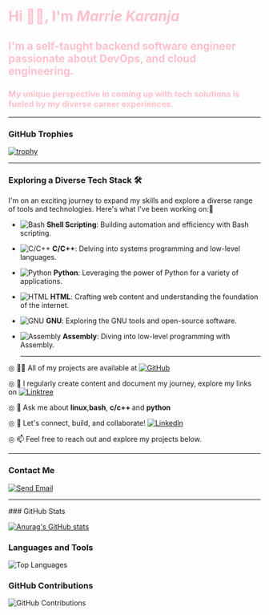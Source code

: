 <h1 style="color:pink;">Hi 👋🏿, I'm <em>Marrie Karanja</em></h1>
<h2 style="color:pink;">I'm a self-taught backend software engineer passionate about DevOps, and cloud engineering.</h2>
<h3 style="color:pink;">My unique perspective in coming up with tech solutions is fueled by my diverse career experiences.</h3>
<hr>

### GitHub Trophies

[![trophy](https://github-profile-trophy.vercel.app/?username=MarrieK99&theme=dracula)](https://github.com/ryo-ma/github-profile-trophy)
<hr>

### Exploring a Diverse Tech Stack 🛠️

I'm on an exciting journey to expand my skills and explore a diverse range of tools and technologies. 
Here's what I've been working on:🌱

- ![Bash](https://img.shields.io/badge/-Bash-4EAA25?style=for-the-badge&logo=gnu-bash&logoColor=white) **Shell Scripting**: Building automation and efficiency with Bash scripting.

- ![C/C++](https://img.shields.io/badge/-C/C++-00599C?style=for-the-badge&logo=c%2B%2B&logoColor=white) **C/C++**: Delving into systems programming and low-level languages.

- ![Python](https://img.shields.io/badge/-Python-3776AB?style=for-the-badge&logo=python&logoColor=white) **Python**: Leveraging the power of Python for a variety of applications.

- ![HTML](https://img.shields.io/badge/-HTML-E34F26?style=for-the-badge&logo=html5&logoColor=white) **HTML**: Crafting web content and understanding the foundation of the internet.

- ![GNU](https://img.shields.io/badge/-GNU-4B32C3?style=for-the-badge&logo=gnu&logoColor=white) **GNU**: Exploring the GNU tools and open-source software.

- ![Assembly](https://img.shields.io/badge/-Assembly-008000?style=for-the-badge) **Assembly**: Diving into low-level programming with Assembly.

  <hr>

◎ 👨‍💻 All of my projects are available at  <a href="https://github.com/MarrieK99"><img src="https://img.shields.io/badge/GitHub-My Projects-pink" alt="GitHub"></a>

◎ 📝 I regularly create content and document my journey, explore my links on  [![Linktree](https://img.shields.io/badge/Linktree-Explore-green)](https://linktr.ee/techmaidenmarrie)

◎ 💬 Ask me about <strong>linux</strong>,<strong>bash</strong>, <strong>c/c++ </strong> and <strong>python</strong>

◎ 📄 Let's connect, build, and collaborate! [![LinkedIn](https://img.shields.io/badge/LinkedIn-Connect-blue)](https://www.linkedin.com/in/maryanne-karanja-783333234/)

◎ 📫 Feel free to reach out and explore my projects below.<hr> <h3>Contact Me</h3>
[![Send Email](https://img.shields.io/badge/Send%20Email-njambimarrie%40gmail.com-D14836?style=for-the-badge&logo=gmail&logoColor=white)](mailto:njambimarrie@gmail.com)

<hr>
### GitHub Stats

[![Anurag's GitHub stats](https://github-readme-stats.vercel.app/api?username=MarrieK99&show_icons=true&theme=radical)](https://github.com/anuraghazra/github-readme-stats)

### Languages and Tools

![Top Languages](https://github-readme-stats.vercel.app/api/top-langs/?username=MarrieK99&layout=compact)

### GitHub Contributions

![GitHub Contributions](https://github-readme-streak-stats.herokuapp.com/?user=MarrieK99)

 
